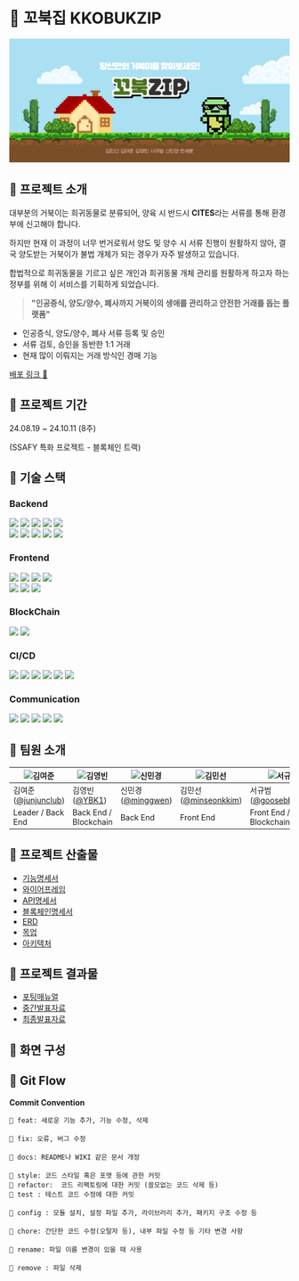# 🐢 꼬북집 KKOBUKZIP
![썸네일](./docs/assets/thumbnail.PNG)
## 💚 프로젝트 소개


대부분의 거북이는 희귀동물로 분류되어, 양육 시 반드시 <b>CITES</b>라는 서류를 통해 환경부에 신고해야 합니다.

하지만 현재 이 과정이 너무 번거로워서 양도 및 양수 시 서류 진행이 원활하지 않아, 결국 양도받는 거북이가 불법 개체가 되는 경우가 자주 발생하고 있습니다.

합법적으로 희귀동물을 기르고 싶은 개인과 희귀동물 개체 관리를 원활하게 하고자 하는 정부를 위해 이 서비스를 기획하게 되었습니다.

> **"인공증식, 양도/양수, 폐사까지 거북이의 생애를 관리하고 안전한 거래를 돕는 플랫폼"**

- 인공증식, 양도/양수, 폐사 서류 등록 및 승인
- 서류 검토, 승인을 동반한 1:1 거래
- 현재 많이 이뤄지는 거래 방식인 경매 기능

[배포 링크 🔗](https://j11c107.p.ssafy.io/)

## 💚 프로젝트 기간
24.08.19 ~ 24.10.11 (8주)

(SSAFY 특화 프로젝트 - 블록체인 트랙)

## 💚 기술 스택
### **Backend**

<img src="https://img.shields.io/badge/IntelliJ IDEA-000000?style=for-the-badge&logo=IntelliJ IDEA&logoColor=white"> <img src="https://img.shields.io/badge/SpringBoot_3.3.1-6DB33F?style=for-the-badge&logo=Spring Boot&logoColor=white"> <img src="https://img.shields.io/badge/Spring Data JPA-6DB33F?style=for-the-badge&logo=&logoColor=white"> <img src="https://img.shields.io/badge/Spring Security-6DB33F?style=for-the-badge&logo=Spring Security&logoColor=white"> <img src="https://img.shields.io/badge/Spring Cloud-6DB33F?style=for-the-badge&logo=Spring Colud&logoColor=white"> <br> <img src="https://img.shields.io/badge/rabbitmq-FF6600?style=for-the-badge&logo=rabbitmq&logoColor=white"> <img src="https://img.shields.io/badge/Redis-DC382D?style=for-the-badge&logo=Redis&logoColor=white"> <img src="https://img.shields.io/badge/MySQL-4479A1?style=for-the-badge&logo=MySQL&logoColor=white"> <img src="https://img.shields.io/badge/AWS S3-569A31?style=for-the-badge&logo=amazons3&logoColor=white"> <img src="https://img.shields.io/badge/WebSocket-000000?style=for-the-badge&logo=&logoColor=white">
 

### **Frontend**

<img src="https://img.shields.io/badge/Visual Studio Code-007ACC?style=for-the-badge&logo=Visual Studio Code&logoColor=white"> <img src="https://img.shields.io/badge/Vite_5.3.1-646CFF?style=for-the-badge&logo=Vite&logoColor=white"> <img src="https://img.shields.io/badge/React_18.3.1-61DAFB?style=for-the-badge&logo=React&logoColor=white"> <img src="https://img.shields.io/badge/Typescript_5.2.2-3178C6?style=for-the-badge&logo=Typescript&logoColor=white"> <br> <img src="https://img.shields.io/badge/Tailwind CSS_3.4.4-06B6D4?style=for-the-badge&logo=Tailwind CSS&logoColor=white"> <img src="https://img.shields.io/badge/zustand-000000?style=for-the-badge&logo=&logoColor=white"> <img src="https://img.shields.io/badge/WebSocket-000000?style=for-the-badge&logo=&logoColor=white">

### **BlockChain**

<img src="https://img.shields.io/badge/web3.js-F16822?style=for-the-badge&logo=web3dotjs&logoColor=white" > 
<img src="https://img.shields.io/badge/solidity-363636?style=for-the-badge&logo=solidity&logoColor=white" >

### **CI/CD**

<img src="https://img.shields.io/badge/AWS EC2-232F3E?style=for-the-badge&logo=Amazon AWS&logoColor=white"> <img src="https://img.shields.io/badge/Jenkins-D24939?style=for-the-badge&logo=Jenkins&logoColor=white"> <img src="https://img.shields.io/badge/Docker-2496ED?style=for-the-badge&logo=Docker&logoColor=white"> <img src="https://img.shields.io/badge/Docker Compose-2496ED?style=for-the-badge&logo=Docker&logoColor=white"> <img src="https://img.shields.io/badge/NGINX-009639?style=for-the-badge&logo=NGINX&logoColor=white"> <img src="https://img.shields.io/badge/SSL-000000?style=for-the-badge&logo=&logoColor=white">

### **Communication**

<img src="https://img.shields.io/badge/Git(Gitlab)-FCA121?style=for-the-badge&logo=Gitlab&logoColor=white"> <img src="https://img.shields.io/badge/Jira-0052CC?style=for-the-badge&logo=Jira&logoColor=white"> <img src="https://img.shields.io/badge/Notion-000000?style=for-the-badge&logo=Notion&logoColor=white"> <img src="https://img.shields.io/badge/Mattermost-0058CC?style=for-the-badge&logo=Mattermost&logoColor=white"> <img src="https://img.shields.io/badge/Figma-F24E1E?style=for-the-badge&logo=Figma&logoColor=white">

## 💚 팀원 소개

| ![김여준](https://avatars.githubusercontent.com/junjunclub) | ![김영빈](https://avatars.githubusercontent.com/YBK1) | ![신민경](https://avatars.githubusercontent.com/minggwen) | ![김민선](https://avatars.githubusercontent.com/minseonkkim) | ![서규범](https://avatars.githubusercontent.com/goosebbeoms) | ![한세훈](https://avatars.githubusercontent.com/DDARK00) | 
|---------------------------------------------------------------------------------------------------------------|----------------------------------------------------------------------------------------------------|---------------------------------------------------------------------------------------------------------------|-------------------------------------------------------------------------------------------------|--------------------------------------------------------------------------------------------------|--------------------------------------------------------------------------------------------------|
| 김여준([@junjunclub](https://github.com/junjunclub)) | 김영빈([@YBK1](https://github.com/YBK1)) | 신민경([@minggwen](https://github.com/minggwen)) | 김민선([@minseonkkim](https://github.com/minseonkkim)) | 서규범([@goosebbeoms](https://github.com/goosebbeoms)) | 한세훈([@DDARK00](https://github.com/DDARK00)) | 
| Leader / Back End | Back End / Blockchain | Back End | Front End | Front End / Blockchain | Front End |


## 💚 프로젝트 산출물

  - [기능명세서](./docs/기능명세서.md)
  - [와이어프레임](./docs/와이어프레임.md)
  - [API명세서](./docs/API명세서.md)
  - [블록체인명세서](./docs/블록체인명세서.md)
  - [ERD]()
  - [목업](./docs/목업.md)
  - [아키텍처]()

## 💚 프로젝트 결과물

  - [포팅매뉴얼]()
  - [중간발표자료](./docs/꼬북집_중간발표_PPT.pdf)
  - [최종발표자료]()

## 💚 화면 구성


## 💚 Git Flow

  **Commit Convention**

    📌 feat: 새로운 기능 추가, 기능 수정, 삭제

    📌 fix: 오류, 버그 수정

    📌 docs: README나 WIKI 같은 문서 개정

    📌 style: 코드 스타일 혹은 포맷 등에 관한 커밋
    📌 refactor:  코드 리팩토링에 대한 커밋 (쓸모없는 코드 삭제 등)
    📌 test : 테스트 코드 수정에 대한 커밋

    📌 config : 모듈 설치, 설정 파일 추가, 라이브러리 추가, 패키지 구조 수정 등

    📌 chore: 간단한 코드 수정(오탈자 등), 내부 파일 수정 등 기타 변경 사항

    📌 rename: 파일 이름 변경이 있을 때 사용

    📌 remove : 파일 삭제

